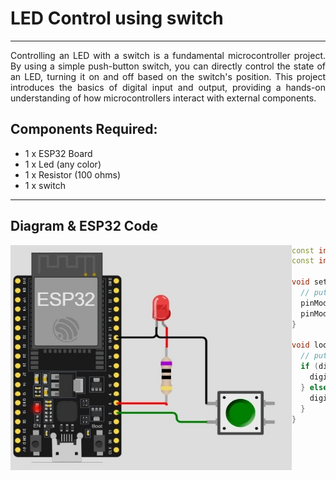 # LED Control using switch

<hr>
<div align ="justify">

Controlling an LED with a switch is a fundamental microcontroller project. 
By using a simple push-button switch, you can directly control the state of an LED, turning it on and off based on the switch's position. 
This project introduces the basics of digital input and output, 
providing a hands-on understanding of how microcontrollers interact with external components. 

</div>

## Components Required:
- 1 x ESP32 Board
- 1 x Led (any color)
- 1 x Resistor (100 ohms)
- 1 x switch
  
<hr>

## Diagram & ESP32 Code

<img src="./Files/LED_control_using_switch.jpg" width="450" height = "360" align = "left">

```cpp
const int LedPin = 0;
const int Button = 2 ;

void setup() {
  // put your setup code here, to run once
  pinMode(LedPin, OUTPUT);
  pinMode(Button, INPUT_PULLUP);
}

void loop() {
  // put your main code here, to run repeatedly
  if (digitalRead(Button) == 0) {
    digitalWrite(LedPin, LOW);
  } else {
    digitalWrite(LedPin, HIGH);
  }
}
```